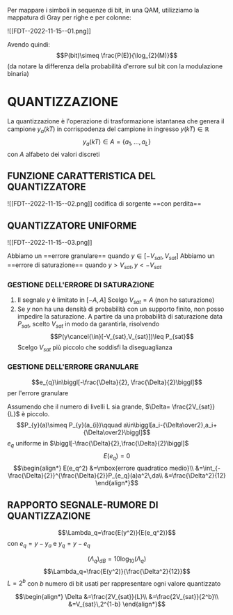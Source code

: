 Per mappare i simboli in sequenze di bit, in una QAM, utilizziamo la mappatura di Gray per righe e per colonne:

![[FDT--2022-11-15--01.png]]

Avendo quindi:
$$P(bit)\simeq \frac{P(E)}{\log_{2}(M)}$$
(da notare la differenza della probabilità d'errore sul bit con la modulazione binaria)

# QUANTIZZAZIONE

La quantizzazione è l'operazione di trasformazione istantanea che genera il campione $y_{a}(kT)$ in corrispodenza del campione in ingresso $y(kT)\in\mathbb{R}$
$$y_{a}(kT)\in A=\{a_{1},\dots,a_{L}\}$$
con $A$ alfabeto dei valori discreti

## FUNZIONE CARATTERISTICA DEL QUANTIZZATORE

![[FDT--2022-11-15--02.png]]
codifica di sorgente ==con perdita==

## QUANTIZZATORE UNIFORME

![[FDT--2022-11-15--03.png]]

Abbiamo un ==errore granulare== quando $y\in[-V_{sat},V_{sat}]$
Abbiamo un ==errore di saturazione== quando $y>V_{sat},\,y<-V_{sat}$

### GESTIONE DELL'ERRORE DI SATURAZIONE
1) Il segnale $y$ è limitato in $[-A,A]$
   Scelgo $V_{sat}=A$ (non ho saturazione)
2) Se $y$ non ha una densità di probabilità con un supporto finito, non posso impedire la saturazione.
   A partire da una probabilità di saturazione data $P_{sat}$, scelto $V_{sat}$ in modo da garantirla, risolvendo $$P(y\cancel{\in}[-V_{sat},V_{sat}])\leq P_{sat}$$
   Scelgo $V_{sat}$ più piccolo che soddisfi la diseguaglianza

### GESTIONE DELL'ERRORE GRANULARE
$$e_{q}\in\biggl[-\frac{\Delta}{2}, \frac{\Delta}{2}\biggl]$$
per l'errore granulare

Assumendo che il numero di livelli L sia grande, $\Delta= \frac{2V_{sat}}{L}$ è piccolo.
$$P_{y}(a)\simeq P_{y}(a_{i})\qquad a\in\biggl[a_i-{\Delta\over2},a_i+{\Delta\over2}\biggl]$$
$e_q$ uniforme in $\biggl[-\frac{\Delta}{2},\frac{\Delta}{2}\biggl]$
$$E(e_q)=0$$
$$\begin{align*}
E(e_q^2)
&=\mbox{errore quadratico medio}\\
&=\int_{-\frac{\Delta}{2}}^{\frac{\Delta}{2}}P_{e_q}(a)a^2\,da\\
&=\frac{\Delta^2}{12}
\end{align*}$$

## RAPPORTO SEGNALE-RUMORE DI QUANTIZZAZIONE
$$\Lambda_q=\frac{E(y^2)}{E(e_q^2)}$$
con $e_q=y-y_a$ e $y_q=y-e_q$

$$(\Lambda_q)_{dB}=10\log_{10}(\Lambda_q)$$
$$\Lambda_q=\frac{E(y^2)}{\frac{\Delta^2}{12}}$$
$L=2^b$ con $b$ numero di bit usati per rappresentare ogni valore quantizzato

$$\begin{align*}
\Delta
&=\frac{2V_{sat}}{L}\\
&=\frac{2V_{sat}}{2^b}\\
&=V_{sat}\,2^{1-b}
\end{align*}$$